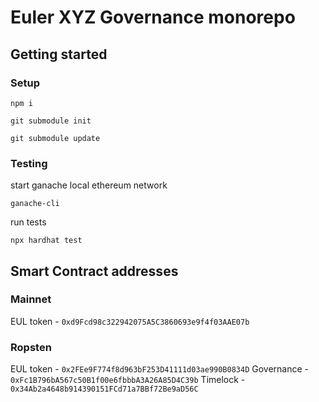 # Euler XYZ Governance monorepo

## Getting started

### Setup

```
npm i
```

```
git submodule init

git submodule update
```

### Testing

start ganache local ethereum network
```
ganache-cli
```

run tests
```
npx hardhat test 

```



## Smart Contract addresses

### Mainnet 

EUL token - `0xd9Fcd98c322942075A5C3860693e9f4f03AAE07b`


### Ropsten 

EUL token - `0x2FEe9F774f8d963bF253D41111d03ae990B0834D`
Governance - `0xFc1B796bA567c50B1f00e6fbbbA3A26A85D4C39b`
Timelock - `0x34Ab2a4648b914390151FCd71a7BBf72Be9aD56C`